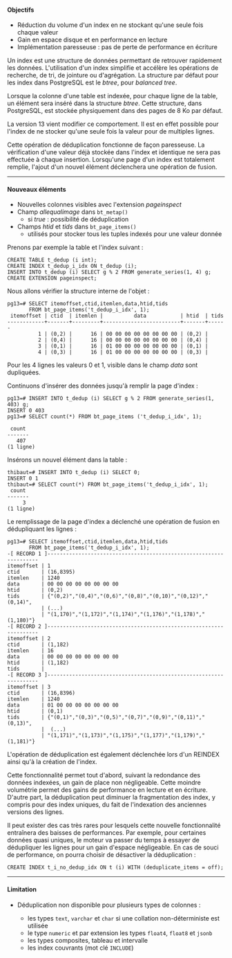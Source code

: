<!--
Les commits sur ce sujet sont :

| Sujet              | Lien                                                                                                        |
|====================|=============================================================================================================|
| infra (operator = exists) | https://git.postgresql.org/gitweb/?p=postgresql.git;a=commit;h=612a1ab76724aa1514b6509269342649f8cab375 |
|  Add dedup to nbtree | https://git.postgresql.org/gitweb/?p=postgresql.git;a=commit;h=0d861bbb702f8aa05c2a4e3f1650e7e8df8c8c27 |
| pageinspect  | https://git.postgresql.org/gitweb/?p=postgresql.git;a=commit;h=93ee38eade1b2b4964354b95b01b09e17d6f098d |
| no dedup for unique index | https://git.postgresql.org/gitweb/?p=postgresql.git;a=commit;h=5da8bf8bbb5c119d4bd767dbdfaf10efd348c0fd |

Discussion : https://www.postgresql.org/docs/devel/btree-implementation.html#BTREE-DEDUPLICATION
-->


#### Objectifs

<div class="slide-content">

* Réduction du volume d'un index en ne stockant qu'une seule fois chaque valeur
* Gain en espace disque et en performance en lecture
* Implémentation paresseuse : pas de perte de performance en écriture

</div>

<div class="notes"> 

Un index est une structure de données permettant de retrouver rapidement les
données. L'utilisation d'un index simplifie et accélère les opérations de
recherche, de tri, de jointure ou d'agrégation. La structure par défaut pour
les index dans PostgreSQL est le *btree*, pour *balanced tree*.

Lorsque la colonne d'une table est indexée, pour chaque ligne de la table, un
élément sera inséré dans la structure *btree*. Cette structure, dans
PostgreSQL, est stockée physiquement dans des pages de 8 Ko par défaut.

La version 13 vient modifier ce comportement. Il est en effet possible pour
l'index de ne stocker qu'une seule fois la valeur pour de multiples lignes.

Cette opération de déduplication fonctionne de façon paresseuse. La
vérification d'une valeur déjà stockée dans l'index et identique ne sera pas
effectuée à chaque insertion. Lorsqu'une page d'un index est totalement
remplie, l'ajout d'un nouvel élément déclenchera une opération de fusion.

</div>

-----

#### Nouveaux éléments

<div class="slide-content">

* Nouvelles colonnes visibles avec l'extension *pageinspect*
* Champ *allequalimage* dans `bt_metap()`
  * si *true* : possibilité de déduplication
* Champs *htid* et *tids* dans `bt_page_items()`
  * utilisés pour stocker tous les tuples indexés pour une valeur donnée

</div>

<div class="notes">

Prenons par exemple la table et l'index suivant :

```
CREATE TABLE t_dedup (i int);
CREATE INDEX t_dedup_i_idx ON t_dedup (i);
INSERT INTO t_dedup (i) SELECT g % 2 FROM generate_series(1, 4) g;
CREATE EXTENSION pageinspect;
```

Nous allons vérifier la structure interne de l'objet :

```
pg13=# SELECT itemoffset,ctid,itemlen,data,htid,tids 
       FROM bt_page_items('t_dedup_i_idx', 1);
 itemoffset | ctid  | itemlen |          data           | htid  | tids 
------------+-------+---------+-------------------------+-------+------
          1 | (0,2) |      16 | 00 00 00 00 00 00 00 00 | (0,2) | 
          2 | (0,4) |      16 | 00 00 00 00 00 00 00 00 | (0,4) | 
          3 | (0,1) |      16 | 01 00 00 00 00 00 00 00 | (0,1) | 
          4 | (0,3) |      16 | 01 00 00 00 00 00 00 00 | (0,3) | 
```

Pour les 4 lignes les valeurs 0 et 1, visible dans le champ *data* sont
dupliquées.

Continuons d'insérer des données jusqu'à remplir la page d'index :

```
pg13=# INSERT INTO t_dedup (i) SELECT g % 2 FROM generate_series(1, 403) g;
INSERT 0 403
pg13=# SELECT count(*) FROM bt_page_items ('t_dedup_i_idx', 1);

 count 
-------
   407
(1 ligne)
```

Insérons un nouvel élément dans la table :

```
thibaut=# INSERT INTO t_dedup (i) SELECT 0;
INSERT 0 1
thibaut=# SELECT count(*) FROM bt_page_items('t_dedup_i_idx', 1);
 count 
-------
     3
(1 ligne)
```

Le remplissage de la page d'index a déclenché une opération de fusion en dédupliquant
les lignes :

```
pg13=# SELECT itemoffset,ctid,itemlen,data,htid,tids 
       FROM bt_page_items('t_dedup_i_idx', 1);
-[ RECORD 1 ]-------------------------------------------------------------------
itemoffset | 1
ctid       | (16,8395)
itemlen    | 1240
data       | 00 00 00 00 00 00 00 00
htid       | (0,2)
tids       | {"(0,2)","(0,4)","(0,6)","(0,8)","(0,10)","(0,12)","(0,14)",
           | (...)
		   | "(1,170)","(1,172)","(1,174)","(1,176)","(1,178)","(1,180)"}
-[ RECORD 2 ]-------------------------------------------------------------------
itemoffset | 2
ctid       | (1,182)
itemlen    | 16
data       | 00 00 00 00 00 00 00 00
htid       | (1,182)
tids       | 
-[ RECORD 3 ]-------------------------------------------------------------------
itemoffset | 3
ctid       | (16,8396)
itemlen    | 1240
data       | 01 00 00 00 00 00 00 00
htid       | (0,1)
tids       | {"(0,1)","(0,3)","(0,5)","(0,7)","(0,9)","(0,11)","(0,13)",
           |  (...)
		   | "(1,171)","(1,173)","(1,175)","(1,177)","(1,179)","(1,181)"}
```

L'opération de déduplication est également déclenchée lors d'un REINDEX ainsi
qu'à la création de l'index.

Cette fonctionnalité permet tout d'abord, suivant la redondance des données
indexées, un gain de place non négligeable. Cette moindre volumétrie permet des
gains de performance en lecture et en écriture.  
D'autre part, la déduplication peut diminuer la fragmentation des index, y
compris pour des index uniques, du fait de l'indexation des anciennes versions des lignes.

Il peut exister des cas très rares pour lesquels cette nouvelle fonctionnalité
entraînera des baisses de performances. Par exemple, pour certaines données
quasi uniques, le moteur va passer du temps à essayer de dédupliquer les lignes
pour un gain d'espace négligeable. En cas de souci de performance, on pourra
choisir de désactiver la déduplication :


```
CREATE INDEX t_i_no_dedup_idx ON t (i) WITH (deduplicate_items = off);
```

</div>

-----

#### Limitation

<div class="slide-content">

* Déduplication non disponible pour plusieurs types de colonnes :

   * les types `text`, `varchar` et `char` si une collation non-déterministe
     est utilisée
   * le type `numeric` et par extension les types `float4`, `float8` et `jsonb`
   * les types composites, tableau et intervalle
   * les index couvrants (mot clé `INCLUDE`)

</div>

<div class="notes">

</div>

